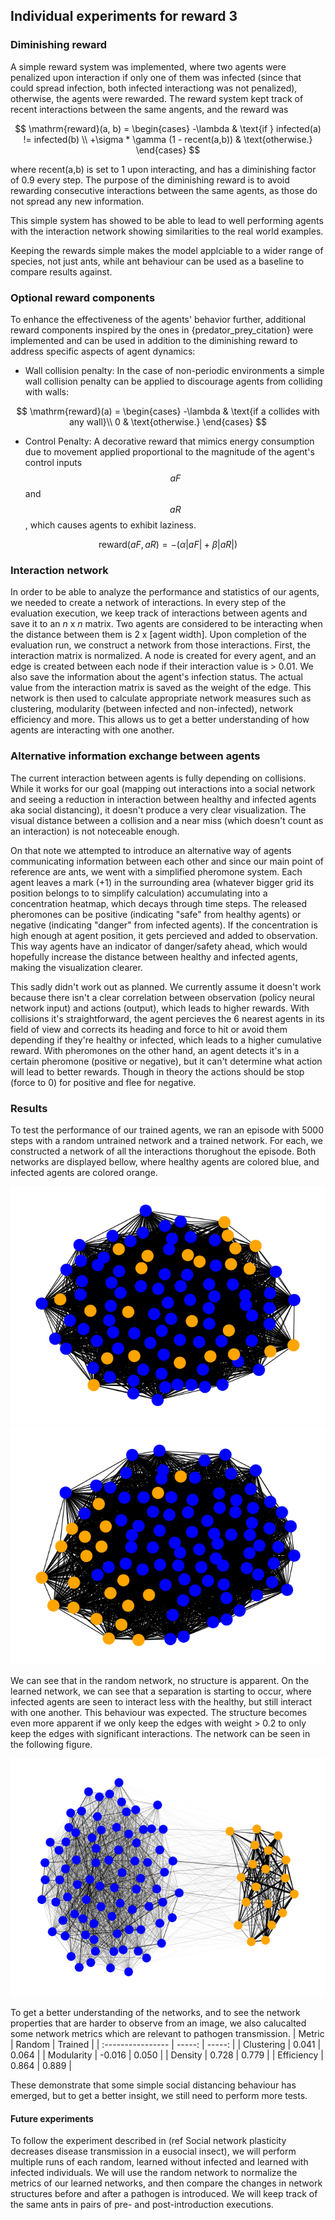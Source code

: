 ## Individual experiments for reward 3

### Diminishing reward
A simple reward system was implemented, where two agents were penalized upon interaction if only one of them was infected (since that could spread infection, both infected interactiong was not penalized), otherwise, the agents were rewarded. The reward system kept track of recent interactions between the same angents, and the reward was 

$$
\mathrm{reward}(a, b) = \begin{cases}
    -\lambda & \text{if } infected(a) != infected(b) \\ 
    +\sigma * \gamma (1 - recent(a,b)) & \text{otherwise.}
\end{cases}
$$

where recent(a,b) is set to 1 upon interacting, and has a diminishing factor of 0.9 every step. The purpose of the diminishing reward is to avoid rewarding consecutive interactions between the same agents, as those do not spread any new information. 

This simple system has showed to be able to lead to well performing agents with the interaction network showing similarities to the real world examples.

Keeping the rewards simple makes the model applciable to a wider range of species, not just ants, while ant behaviour can be used as a baseline to compare results against.

### Optional reward components
To enhance the effectiveness of the agents' behavior further, additional reward components inspired by the ones in \{predator_prey_citation} were implemented and can be used in addition to the diminishing reward to address specific aspects of agent dynamics:     
* Wall collision penalty: In the case of non-periodic environments a simple wall collision penalty can be applied to discourage agents from colliding with walls:

$$
\mathrm{reward}(a) = \begin{cases}
    -\lambda & \text{if a collides with any wall}\\ 
    0 & \text{otherwise.}
\end{cases}
$$

* Control Penalty: A decorative reward that mimics energy consumption due to movement applied proportional to the magnitude of the agent's control inputs $$aF$$ and $$aR$$, which causes agents to exhibit laziness.

$$
\text{reward}(aF, aR) = -(\alpha |aF| + \beta |aR|)
$$

### Interaction network
In order to be able to analyze the performance and statistics of our agents, we needed to create a network of interactions. In every step of the evaluation execution, we keep track of interactions between agents and save it to an $n$ x $n$ matrix. Two agents are considered to be interacting when the distance between them is 2 x [agent width]. Upon completion of the evaluation run, we construct a network from those interactions. First, the interaction matrix is normalized. A node is created for every agent, and an edge is created between each node if their interaction value is > 0.01. We also save the information about the agent's infection status. The actual value from the interaction matrix is saved as the weight of the edge. This network is then used to calculate appropriate network measures such as clustering, modularity (between infected and non-infected), network efficiency and more. This allows us to get a better understanding of how agents are interacting with one another.

### Alternative information exchange between agents

The current interaction between agents is fully depending on collisions. While it works for our goal (mapping out interactions into a social network and seeing a reduction in interaction between healthy and infected agents aka social distancing), it doesn't produce a very clear visualization. The visual distance between a collision and a near miss (which doesn't count as an interaction) is not noteceable enough.

On that note we attempted to introduce an alternative way of agents communicating information between each other and since our main point of reference are ants, we went with a simplified pheromone system. Each agent leaves a mark (+1) in the surrounding area (whatever bigger grid its position belongs to to simplify calculation) accumulating into a concentration heatmap, which decays through time steps. The released pheromones can be positive (indicating "safe" from healthy agents) or negative (indicating "danger" from infected agents). If the concentration is high enough at agent position, it gets percieved and added to observation. This way agents have an indicator of danger/safety ahead, which would hopefully increase the distance between healthy and infected agents, making the visualization clearer.

This sadly didn't work out as planned. We currently assume it doesn't work because there isn't a clear correlation between observation (policy neural network input) and actions (output), which leads to higher rewards. With collisions it's straightforward, the agent percieves the 6 nearest agents in its field of view and corrects its heading and force to hit or avoid them depending if they're healthy or infected, which leads to a higher cumulative reward. With pheromones on the other hand, an agent detects it's in a certain pheromone (positive or negative), but it can't determine what action will lead to better rewards. Though in theory the actions should be stop (force to 0) for positive and flee for negative.

### Results
To test the performance of our trained agents, we ran an episode with 5000 steps with a random untrained network and a trained network. For each, we constructed a network of all the interactions thorughout the episode. Both networks are displayed bellow, where healthy agents are colored blue, and infected agents are colored orange.

![alt text](https://github.com/JuiceVodka/SV_2024-25_groupF/blob/master/report/figures/randomNet.png "random network") 
![alt text](https://github.com/JuiceVodka/SV_2024-25_groupF/blob/master/report/figures/learnedNet.png "trained network")

We can see that in the random network, no structure is apparent. On the learned network, we can see that a separation is starting to occur, where infected agents are seen to interact less with the healthy, but still interact with one another. This behaviour was expected. The structure becomes even more apparent if we only keep the edges with weight > 0.2 to only keep the edges with significant interactions. The network can be seen in the following figure.

![alt text](https://github.com/JuiceVodka/SV_2024-25_groupF/blob/master/report/figures/filteredNet.png)

To get a better understanding of the networks, and to see the network properties that are harder to observe from an image, we also calucalted some network metrics which are relevant to pathogen transmission. 
| Metric              | Random | Trained |
| :---------------- | -----: | -----: |
| Clustering        |   0.041   | 0.064 |
| Modularity           |   -0.016   | 0.050 |
| Density    |  0.728   | 0.779 |
| Efficiency |  0.864   | 0.889 |

These demonstrate that some simple social distancing behaviour has emerged, but to get a better insight, we still need to perform more tests. 

#### Future experiments
To follow the experiment described in (ref Social network plasticity decreases disease transmission in a eusocial insect), we will perform multiple runs of each random, learned without infected and learned with infected individuals. We will use the random network to normalize the metrics of our learned networks, and then compare the changes in network structures before and after a pathogen is introduced. We will keep track of the same ants in pairs of pre- and post-introduction executions.
